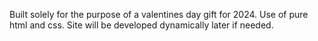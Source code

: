 Built solely for the purpose of a valentines day gift for 2024. 
Use of pure html and css. 
Site will be developed dynamically later if needed.

